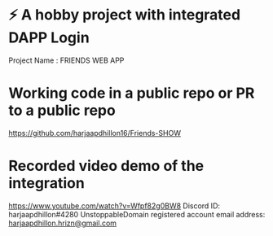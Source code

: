# ⚡ A hobby project with integrated DAPP Login
Project Name : FRIENDS WEB APP
# Working code in a public repo or PR to a public repo
https://github.com/harjaapdhillon16/Friends-SHOW
# Recorded video demo of the integration
https://www.youtube.com/watch?v=Wfpf82g0BW8
Discord ID: harjaapdhillon#4280
UnstoppableDomain registered account email address: harjaapdhillon.hrizn@gmail.com
